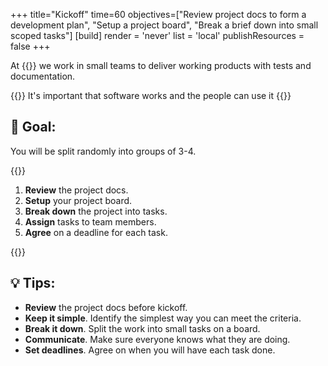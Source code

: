 +++
title="Kickoff"
time=60
objectives=["Review project docs to form a development plan", "Setup a project board", "Break a brief down into small scoped tasks"]
[build]
  render = 'never'
  list = 'local'
  publishResources = false
+++

At {{<our-name>}} we work in small teams to deliver working products with tests and documentation.

{{<note type="tip">}}
It's important that software works and the people can use it
{{</note>}}

## 🎯 Goal:

You will be split randomly into groups of 3-4.

{{<note type="activity" title="Kickoff">}}

1. **Review** the project docs.
1. **Setup** your project board.
1. **Break down** the project into tasks.
1. **Assign** tasks to team members.
1. **Agree** on a deadline for each task.

{{</note>}}

## 💡 Tips:

- **Review** the project docs before kickoff.
- **Keep it simple**. Identify the simplest way you can meet the criteria.
- **Break it down**. Split the work into small tasks on a board.
- **Communicate**. Make sure everyone knows what they are doing.
- **Set deadlines**. Agree on when you will have each task done.
